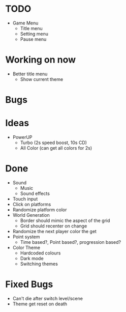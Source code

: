 #   TODO
-   Game Menu
    +   Title menu
    -   Setting menu
    -   Pause menu

#   Working on now
-   Better title menu
    +   Show current theme

#   Bugs

#   Ideas
-   PowerUP
    -   Turbo (2s speed boost, 10s CD)
    -   All Color (can get all colors for 2s)

#   Done
+   Sound
    +   Music
    +   Sound effects
+   Touch input
+   Click on platforms
+   Randomize platform color
+   World Generation
    +   Border should mimic the aspect of the grid
    +   Grid should recenter on change
+   Randomize the next player color the get
+   Point system
    +   Time based?, Point based?, progression based?
+   Color Theme
    +   Hardcoded colours
    +   Dark mode
    +   Switching themes

#   Fixed Bugs
+   Can't die after switch level/scene
+   Theme get reset on death